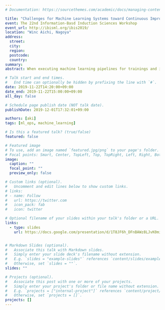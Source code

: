 ```yaml
---
# Documentation: https://sourcethemes.com/academic/docs/managing-content/

title: "Challenges for Machine Learning Systems toward Continuous Improvement"
event: The 22nd Information-Basd Induction Sciences Workshop
event_url: http://ibisml.org/ibis2019/
location: "Winc Aichi, Nagoya"
address:
  street:
  city:
  region:
  postcode:
  country:
summary:
abstract: When executing machine learning pipelines for trainings and inferences, the systems and machine learning infrastructures vary depending on required characteristics and requirements such as the purpose of the application, data volume, and latency. On the other hand, many companies in industry have built machine learning infrastructures with each companies knowledges. The knoledges are not organized yet since they are engineering efforts and engineers less motivated to publish them so that there are few papers for the system design and problems characteristic in machine learning infrastructure and systems. In this presentation, we will introduce challenges for machine learning systems, especially for continuous prediction in the production environment and approaches to them.

# Talk start and end times.
#   End time can optionally be hidden by prefixing the line with `#`.
date: 2019-11-22T14:20:00+09:00
date_end: 2019-11-22T15:00:00+09:00
all_day: false

# Schedule page publish date (NOT talk date).
publishDate: 2019-12-01T17:32:01+09:00

authors: [aki]
tags: [ml_ops, machine_learning]

# Is this a featured talk? (true/false)
featured: false

# Featured image
# To use, add an image named `featured.jpg/png` to your page's folder. 
# Focal points: Smart, Center, TopLeft, Top, TopRight, Left, Right, BottomLeft, Bottom, BottomRight.
image:
  caption: ""
  focal_point: ""
  preview_only: false

# Custom links (optional).
#   Uncomment and edit lines below to show custom links.
# links:
# - name: Follow
#   url: https://twitter.com
#   icon_pack: fab
#   icon: twitter

# Optional filename of your slides within your talk's folder or a URL.
links:
  - type: slides
    url: https://docs.google.com/presentation/d/1T8JF6h_DFnBAWz8LJvK0miFWsVovKyP0BDuXk3cVo2Q/edit?usp=sharing


# Markdown Slides (optional).
#   Associate this talk with Markdown slides.
#   Simply enter your slide deck's filename without extension.
#   E.g. `slides = "example-slides"` references `content/slides/example-slides.md`.
#   Otherwise, set `slides = ""`.
slides: ""

# Projects (optional).
#   Associate this post with one or more of your projects.
#   Simply enter your project's folder or file name without extension.
#   E.g. `projects = ["internal-project"]` references `content/project/deep-learning/index.md`.
#   Otherwise, set `projects = []`.
projects: []
---
```

